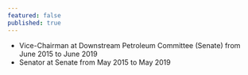 ```yaml
---
featured: false
published: true
---
```

* Vice-Chairman at Downstream Petroleum Committee (Senate) from June 2015 to June 2019
* Senator at Senate from May 2015 to May 2019

